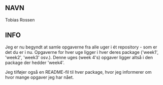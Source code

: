 ## NAVN

Tobias Rossen

## INFO
Jeg er nu begyndt at samle opgaverne fra alle uger i ét repository - som er det du er i nu. Opgaverne for hver uge ligger i hver deres package
('week1', 'week2', 'week3' osv.). Denne uges (week 4's) opgaver ligger altså i den package der hedder 'week4'. 

Jeg tilføjer også en README-fil til hver package, hvor jeg informerer om hvor mange opgaver jeg har nået. 



